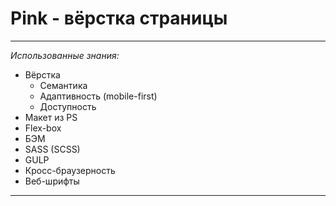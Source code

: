 # Pink - вёрстка страницы
----

*Использованные знания:*

* Вёрстка
  - Семантика
  - Адаптивность (mobile-first)
  - Доступность
* Макет из PS
* Flex-box
* БЭМ
* SASS (SCSS)
* GULP
* Кросс-браузерность
* Веб-шрифты

----

